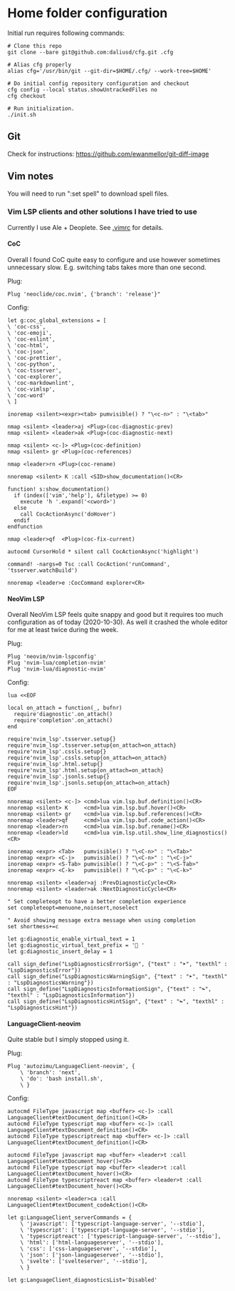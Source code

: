 # Home folder configuration

Initial run requires following commands:

```console
# Clone this repo
git clone --bare git@github.com:daliusd/cfg.git .cfg

# Alias cfg properly
alias cfg='/usr/bin/git --git-dir=$HOME/.cfg/ --work-tree=$HOME'

# Do initial config repository configuration and checkout
cfg config --local status.showUntrackedFiles no
cfg checkout

# Run initialization.
./init.sh
```

## Git

Check for instructions: https://github.com/ewanmellor/git-diff-image

## Vim notes

You will need to run ":set spell" to download spell files.

### Vim LSP clients and other solutions I have tried to use

Currently I use Ale + Deoplete. See [.vimrc](./.vimrc) for details.

#### CoC

Overall I found CoC quite easy to configure and use however
sometimes unnecessary slow. E.g. switching tabs takes more than
one second.

Plug:

```vimrc
Plug 'neoclide/coc.nvim', {'branch': 'release'}"
```

Config:

```vimrc
let g:coc_global_extensions = [
\ 'coc-css',
\ 'coc-emoji',
\ 'coc-eslint',
\ 'coc-html',
\ 'coc-json',
\ 'coc-prettier',
\ 'coc-python',
\ 'coc-tsserver',
\ 'coc-explorer',
\ 'coc-markdownlint',
\ 'coc-vimlsp',
\ 'coc-word'
\ ]

inoremap <silent><expr><tab> pumvisible() ? "\<c-n>" : "\<tab>"

nmap <silent> <leader>aj <Plug>(coc-diagnostic-prev)
nmap <silent> <leader>ak <Plug>(coc-diagnostic-next)

nmap <silent> <c-]> <Plug>(coc-definition)
nmap <silent> gr <Plug>(coc-references)

nmap <leader>rn <Plug>(coc-rename)

nnoremap <silent> K :call <SID>show_documentation()<CR>

function! s:show_documentation()
  if (index(['vim','help'], &filetype) >= 0)
    execute 'h '.expand('<cword>')
  else
    call CocActionAsync('doHover')
  endif
endfunction

nmap <leader>qf  <Plug>(coc-fix-current)

autocmd CursorHold * silent call CocActionAsync('highlight')

command! -nargs=0 Tsc :call CocAction('runCommand', 'tsserver.watchBuild')

nnoremap <leader>e :CocCommand explorer<CR>
```

#### NeoVim LSP

Overall NeoVim LSP feels quite snappy and good but it requires too
much configuration as of today (2020-10-30). As well it crashed
the whole editor for me at least twice during the week.

Plug:

```vimrc
Plug 'neovim/nvim-lspconfig'
Plug 'nvim-lua/completion-nvim'
Plug 'nvim-lua/diagnostic-nvim'
```

Config:

```vimrc
lua <<EOF

local on_attach = function(_, bufnr)
  require'diagnostic'.on_attach()
  require'completion'.on_attach()
end

require'nvim_lsp'.tsserver.setup{}
require'nvim_lsp'.tsserver.setup{on_attach=on_attach}
require'nvim_lsp'.cssls.setup{}
require'nvim_lsp'.cssls.setup{on_attach=on_attach}
require'nvim_lsp'.html.setup{}
require'nvim_lsp'.html.setup{on_attach=on_attach}
require'nvim_lsp'.jsonls.setup{}
require'nvim_lsp'.jsonls.setup{on_attach=on_attach}
EOF

nnoremap <silent> <c-]> <cmd>lua vim.lsp.buf.definition()<CR>
nnoremap <silent> K     <cmd>lua vim.lsp.buf.hover()<CR>
nnoremap <silent> gr    <cmd>lua vim.lsp.buf.references()<CR>
nnoremap <leader>qf     <cmd>lua vim.lsp.buf.code_action()<CR>
nnoremap <leader>rn     <cmd>lua vim.lsp.buf.rename()<CR>
nnoremap <leader>ld     <cmd>lua vim.lsp.util.show_line_diagnostics()<CR>

inoremap <expr> <Tab>   pumvisible() ? "\<C-n>" : "\<Tab>"
inoremap <expr> <C-j>   pumvisible() ? "\<C-n>" : "\<C-j>"
inoremap <expr> <S-Tab> pumvisible() ? "\<C-p>" : "\<S-Tab>"
inoremap <expr> <C-k>   pumvisible() ? "\<C-p>" : "\<C-k>"

nnoremap <silent> <leader>aj :PrevDiagnosticCycle<CR>
nnoremap <silent> <leader>ak :NextDiagnosticCycle<CR>

" Set completeopt to have a better completion experience
set completeopt=menuone,noinsert,noselect

" Avoid showing message extra message when using completion
set shortmess+=c

let g:diagnostic_enable_virtual_text = 1
let g:diagnostic_virtual_text_prefix = ' '
let g:diagnostic_insert_delay = 1

call sign_define("LspDiagnosticsErrorSign", {"text" : "➤", "texthl" : "LspDiagnosticsError"})
call sign_define("LspDiagnosticsWarningSign", {"text" : "➤", "texthl" : "LspDiagnosticsWarning"})
call sign_define("LspDiagnosticsInformationSign", {"text" : "↬", "texthl" : "LspDiagnosticsInformation"})
call sign_define("LspDiagnosticsHintSign", {"text" : "↬", "texthl" : "LspDiagnosticsHint"})
```

#### LanguageClient-neovim

Quite stable but I simply stopped using it.

Plug:

```vimrc
Plug 'autozimu/LanguageClient-neovim', {
    \ 'branch': 'next',
    \ 'do': 'bash install.sh',
    \ }
```

Config:

```vimrc
autocmd FileType javascript map <buffer> <c-]> :call LanguageClient#textDocument_definition()<CR>
autocmd FileType typescript map <buffer> <c-]> :call LanguageClient#textDocument_definition()<CR>
autocmd FileType typescriptreact map <buffer> <c-]> :call LanguageClient#textDocument_definition()<CR>

autocmd FileType javascript map <buffer> <leader>t :call LanguageClient#textDocument_hover()<CR>
autocmd FileType typescript map <buffer> <leader>t :call LanguageClient#textDocument_hover()<CR>
autocmd FileType typescriptreact map <buffer> <leader>t :call LanguageClient#textDocument_hover()<CR>

nnoremap <silent> <leader>ca :call LanguageClient#textDocument_codeAction()<CR>

let g:LanguageClient_serverCommands = {
    \ 'javascript': ['typescript-language-server', '--stdio'],
    \ 'typescript': ['typescript-language-server', '--stdio'],
    \ 'typescriptreact': ['typescript-language-server', '--stdio'],
    \ 'html': ['html-languageserver', '--stdio'],
    \ 'css': ['css-languageserver', '--stdio'],
    \ 'json': ['json-languageserver', '--stdio'],
    \ 'svelte': ['svelteserver', '--stdio'],
    \ }

let g:LanguageClient_diagnosticsList='Disabled'
```
